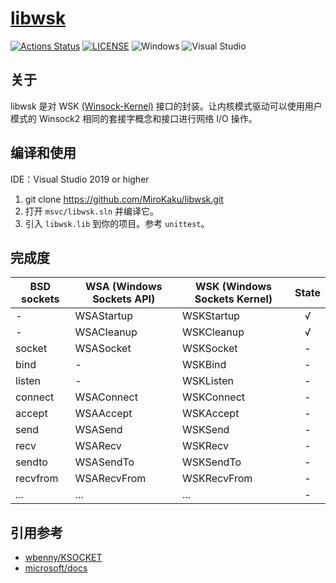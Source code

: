# [libwsk](https://github.com/mirokaku/libwsk)

[![Actions Status](https://github.com/MiroKaku/libwsk/workflows/CodeQL/badge.svg)](https://github.com/MiroKaku/libwsk/actions)
[![LICENSE](https://img.shields.io/badge/license-MIT-blue.svg)](https://github.com/MiroKaku/libwsk/blob/master/LICENSE)
![Windows](https://img.shields.io/badge/Windows-10+-orange.svg)
![Visual Studio](https://img.shields.io/badge/Visual%20Studio-2019-purple.svg)

## 关于

libwsk 是对 WSK [(Winsock-Kernel)](https://docs.microsoft.com/en-us/windows-hardware/drivers/network/introduction-to-winsock-kernel) 接口的封装。让内核模式驱动可以使用用户模式的 Winsock2 相同的套接字概念和接口进行网络 I/O 操作。

## 编译和使用

IDE：Visual Studio 2019 or higher

1. git clone https://github.com/MiroKaku/libwsk.git
2. 打开 `msvc/libwsk.sln` 并编译它。
3. 引入 `libwsk.lib` 到你的项目。参考 `unittest`。

## 完成度

| BSD sockets   | WSA (Windows Sockets API) | WSK (Windows Sockets Kernel) | State  
| ---           | ---                       | ---                          | :----: 
| -             | WSAStartup                | WSKStartup                   |   √    
| -             | WSACleanup                | WSKCleanup                   |   √    
| socket        | WSASocket                 | WSKSocket                    |   -    
| bind          | -                         | WSKBind                      |   -    
| listen        | -                         | WSKListen                    |   -    
| connect       | WSAConnect                | WSKConnect                   |   -    
| accept        | WSAAccept                 | WSKAccept                    |   -    
| send          | WSASend                   | WSKSend                      |   -    
| recv          | WSARecv                   | WSKRecv                      |   -    
| sendto        | WSASendTo                 | WSKSendTo                    |   -    
| recvfrom      | WSARecvFrom               | WSKRecvFrom                  |   -    
| ...           | ...                       | ...                          |   -    

## 引用参考

* [wbenny/KSOCKET](https://github.com/wbenny/KSOCKET)
* [microsoft/docs](https://docs.microsoft.com/zh-cn/windows-hardware/drivers/network/introduction-to-winsock-kernel)
